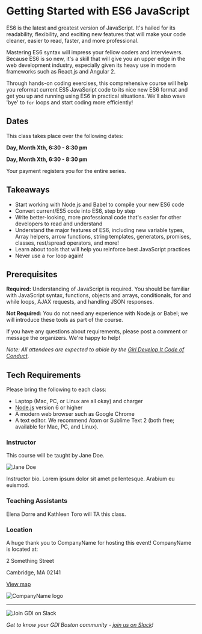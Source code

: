 # Getting Started with ES6 JavaScript

ES6 is the latest and greatest version of JavaScript. It's hailed for its readability, flexibility, and exciting new features that will make your code cleaner, easier to read, faster, and more professional.
 
Mastering ES6 syntax will impress your fellow coders and interviewers. Because ES6 is so new, it's a skill that will give you an upper edge in the web development industry, especially given its heavy use in modern frameworks such as React.js and Angular 2.

Through hands-on coding exercises, this comprehensive course will help you reformat current ES5 JavaScript code to its nice new ES6 format and get you up and running using ES6 in practical situations. We'll also wave 'bye' to `for` loops and start coding more efficiently!

## Dates

This class takes place over the following dates:

**Day, Month Xth, 6:30 - 8:30 pm**

**Day, Month Xth, 6:30 - 8:30 pm**

Your payment registers you for the entire series.

## Takeaways

- Start working with Node.js and Babel to compile your new ES6 code
- Convert current/ES5 code into ES6, step by step
- Write better-looking, more professional code that's easier for other developers to read and understand
- Understand the major features of ES6, including new variable types, Array helpers, arrow functions, string templates, generators, promises, classes, rest/spread operators, and more!
- Learn about tools that will help you reinforce best JavaScript practices
- Never use a `for` loop again!


## Prerequisites

**Required:** Understanding of JavaScript is required. You should be familiar with JavaScript syntax, functions, objects and arrays, conditionals, for and while loops, AJAX requests, and handling JSON responses.

**Not Required:** You do not need any experience with Node.js or Babel; we will introduce these tools as part of the course.

 If you have any questions about requirements, please post a comment or message the organizers. We're happy to help!

_Note: All attendees are expected to abide by the [Girl Develop It Code of Conduct](http://www.girldevelopit.com/codeofconduct)._


## Tech Requirements

Please bring the following to each class:

- Laptop (Mac, PC, or Linux are all okay) and charger
- [Node.js](https://nodejs.org/en/) version 6 or higher
- A modern web browser such as Google Chrome
- A text editor. We recommend Atom or Sublime Text 2 (both free; available for Mac, PC, and Linux).

### Instructor

This course will be taught by Jane Doe.

<img src="http://placehold.it/300x300" alt="Jane Doe" />

Instructor bio. Lorem ipsum dolor sit amet pellentesque. Arabium eu euismod.

### Teaching Assistants

Elena Dorre and Kathleen Toro will TA this class.

### Location

A huge thank you to CompanyName for hosting this event! CompanyName is located at:

2 Something Street

Cambridge, MA 02141

[View map](https://goo.gl/maps/SEgUZVGENW82)

<img src="http://placehold.it/300x75" alt="CompanyName logo" />

---

<img src="https://a248.e.akamai.net/secure.meetupstatic.com/photos/event/8/6/3/c/600_452194364.jpeg" alt="Join GDI on Slack" />

_Get to know your GDI Boston community - [join us on Slack](https://gdiboston-slack.herokuapp.com/)!_
